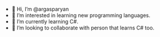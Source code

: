 - 👋 Hi, I’m @argasparyan
- 👀 I’m interested in learning new programming languages. 
- 🌱 I’m currently learning C#.
- 💞️ I’m looking to collaborate with person that learns C# too.
  

<!---
argasparyan/argasparyan is a ✨ special ✨ repository because its `README.md` (this file) appears on your GitHub profile.
You can click the Preview link to take a look at your changes.
--->
